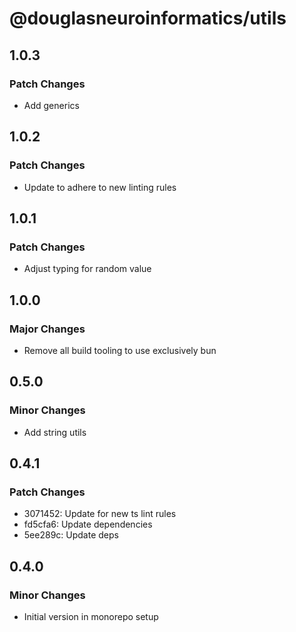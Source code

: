 # @douglasneuroinformatics/utils

## 1.0.3

### Patch Changes

- Add generics

## 1.0.2

### Patch Changes

- Update to adhere to new linting rules

## 1.0.1

### Patch Changes

- Adjust typing for random value

## 1.0.0

### Major Changes

- Remove all build tooling to use exclusively bun

## 0.5.0

### Minor Changes

- Add string utils

## 0.4.1

### Patch Changes

- 3071452: Update for new ts lint rules
- fd5cfa6: Update dependencies
- 5ee289c: Update deps

## 0.4.0

### Minor Changes

- Initial version in monorepo setup
